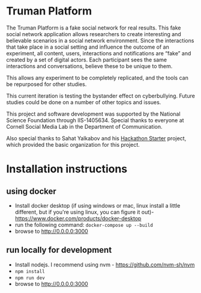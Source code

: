 Truman Platform 
=======================

The Truman Platform is a fake social network for real results. This fake social network application allows researchers to create interesting and believable scenarios in a social network environment. Since the interactions that take place in a social setting and influence the outcome of an experiment, all content, users, interactions and notifications are “fake” and created by a set of digital actors. Each participant sees the same interactions and conversations, believe these to be unique to them. 

This allows any experiment to be completely replicated, and the tools can be repurposed for other studies. 

This current iteration is testing the bystander effect on cyberbullying. Future studies could be done on a number of other topics and issues. 

This project and software development was supported by the National Science Foundation through IIS-1405634. Special thanks to everyone at Cornell Social Media Lab in the Department of Communication. 

Also special thanks to Sahat Yalkabov and his [Hackathon Starter](https://github.com/sahat/hackathon-starter) project, which provided the basic organization for this project. 


Installation instructions
=======================
## using docker
* Install docker desktop (if using windows or mac, linux install a little different, but if you're using linux, you can figure it out)- https://www.docker.com/products/docker-desktop
* run the following command:
```docker-compose up --build```
* browse to http://0.0.0.0:3000

## run locally for development
* Install nodejs. I recommend using nvm - https://github.com/nvm-sh/nvm
* ```npm install```
* ```npm run dev```
* browse to http://0.0.0.0:3000